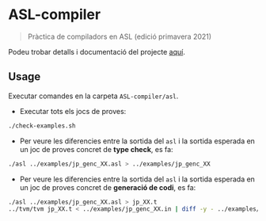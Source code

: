 # ASL-compiler

> Pràctica de compiladors en ASL (edició primavera 2021)

Podeu trobar detalls i documentació del projecte [aquí](http://www.cs.upc.edu/~padro/CL/practica).

## Usage

Executar comandes en la carpeta `ASL-compiler/asl`.

* Executar tots els jocs de proves:

```sh
./check-examples.sh
```

* Per veure les diferencies entre la sortida del `asl` i la sortida esperada en un joc de proves concret de **type check**, es fa:

```sh
./asl ../examples/jp_genc_XX.asl > ../examples/jp_genc_XX
```

* Per veure les diferencies entre la sortida del `asl` i la sortida esperada en un joc de proves concret de **generació de codi**, es fa:

```sh
./asl ../examples/jp_genc_XX.asl > jp_XX.t
../tvm/tvm jp_XX.t < ../examples/jp_genc_XX.in | diff -y - ../examples/jp_genc_XX.out
```
